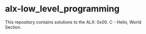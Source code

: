 # alx-low_level_programming
This repository contains solutions to the ALX: 0x00. C - Hello, World Section.
